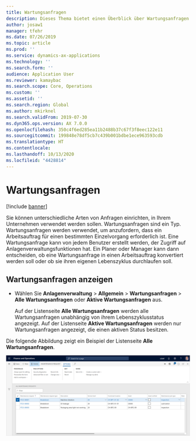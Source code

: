 ```yaml
---
title: Wartungsanfragen
description: Dieses Thema bietet einen Überblick über Wartungsanfragen in Asset Management.
author: josaw1
manager: tfehr
ms.date: 07/26/2019
ms.topic: article
ms.prod: ''
ms.service: dynamics-ax-applications
ms.technology: ''
ms.search.form: ''
audience: Application User
ms.reviewer: kamaybac
ms.search.scope: Core, Operations
ms.custom: ''
ms.assetid: ''
ms.search.region: Global
ms.author: mkirknel
ms.search.validFrom: 2019-07-30
ms.dyn365.ops.version: AX 7.0.0
ms.openlocfilehash: 350c4f6ed285ea11b2488b37c67f3f8eec122e11
ms.sourcegitcommit: 199848e78df5cb7c439b001bdbe1ece963593cdb
ms.translationtype: HT
ms.contentlocale: 
ms.lasthandoff: 10/13/2020
ms.locfileid: "4428814"
---
```

# <a name="maintenance-requests"></a>Wartungsanfragen

[!include [banner](../../includes/banner.md)]

 

Sie können unterschiedliche Arten von Anfragen einrichten, in Ihrem Unternehmen verwendet werden sollen. Wartungsanfragen sind ein Typ. Wartungsanfragen werden verwendet, um anzufordern, dass ein Arbeitsauftrag für einen bestimmten Einzelvorgang erforderlich ist. Eine Wartungsanfrage kann von jedem Benutzer erstellt werden, der Zugriff auf Anlagenverwaltungsfunktionen hat. Ein Planer oder Manager kann dann entscheiden, ob eine Wartungsanfrage in einen Arbeitsauftrag konvertiert werden soll oder ob sie ihren eigenen Lebenszyklus durchlaufen soll.

## <a name="view-maintenance-requests"></a>Wartungsanfragen anzeigen

- Wählen Sie **Anlagenverwaltung** \> **Allgemein** \> **Wartungsanfragen** \> **Alle Wartungsanfragen** oder **Aktive Wartungsanfragen** aus.

    Auf der Listenseite **Alle Wartungsanfragen** werden alle Wartungsanfragen unabhängig von ihrem Lebenszyklusstatus angezeigt. Auf der Listenseite **Aktive Wartungsanfragen** werden nur Wartungsanfragen angezeigt, die einen aktiven Status besitzen.

Die folgende Abbildung zeigt ein Beispiel der Listenseite **Alle Wartungsanfragen**.

![Listenseite „Alle Wartungsanfragen“](media/01-setup-for-requests.png)
